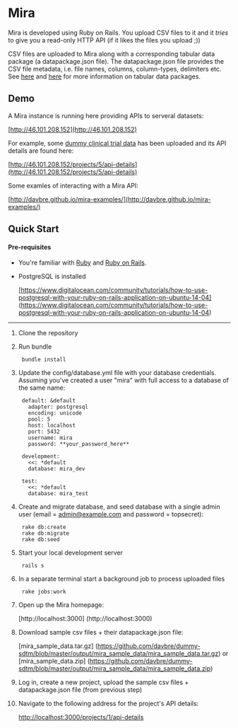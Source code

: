

# Mira

Mira is developed using Ruby on Rails. You upload CSV files to it and it *tries* to give you a read-only HTTP API (if it likes the files you upload ;))

CSV files are uploaded to Mira along with a corresponding tabular data package (a datapackage.json file). The datapackage.json file provides the CSV file metadata, i.e. file names, columns, column-types, delimiters etc. See [here](http://data.okfn.org/doc/tabular-data-package) and [here](http://dataprotocols.org/tabular-data-package/) for more information on tabular data packages.

## Demo

A Mira instance is running here providing APIs to serveral datasets:

[http://46.101.208.152](http://46.101.208.152)

For example, some [dummy clinical trial data](https://github.com/davbre/dummy-sdtm/tree/master/output/mira_sample_data) has been uploaded and its API details are found here:

  [http://46.101.208.152/projects/5/api-details](http://46.101.208.152/projects/5/api-details)

Some examles of interacting with a Mira API:

  [http://davbre.github.io/mira-examples/](http://davbre.github.io/mira-examples/)


## Quick Start

#### Pre-requisites
- You're familiar with [Ruby](https://www.ruby-lang.org/en/) and [Ruby on Rails](http://rubyonrails.org/).

- PostgreSQL is installed

  [https://www.digitalocean.com/community/tutorials/how-to-use-postgresql-with-your-ruby-on-rails-application-on-ubuntu-14-04] (https://www.digitalocean.com/community/tutorials/how-to-use-postgresql-with-your-ruby-on-rails-application-on-ubuntu-14-04)


---

1. Clone the repository

2. Run bundle

        bundle install

3. Update the config/database.yml file with your database credentials. Assuming you've created a user "mira" with full access to a database of the same name:

        default: &default
          adapter: postgresql
          encoding: unicode
          pool: 5
          host: localhost
          port: 5432
          username: mira
          password: **your_password_here**
          
        development:
          <<: *default
          database: mira_dev

        test:
          <<: *default
          database: mira_test

4. Create and migrate database, and seed database with a single admin user (email = admin@example.com and password = topsecret):

        rake db:create
        rake db:migrate
        rake db:seed

5. Start your local development server

        rails s

6. In a separate terminal start a background job to process uploaded files

        rake jobs:work

7. Open up the Mira homepage:

    [http://localhost:3000] (http://localhost:3000)

8. Download sample csv files + their datapackage.json file:

    [mira_sample_data.tar.gz] (https://github.com/davbre/dummy-sdtm/blob/master/output/mira_sample_data/mira_sample_data.tar.gz)
    or
    [mira_sample_data.zip] (https://github.com/davbre/dummy-sdtm/blob/master/output/mira_sample_data/mira_sample_data.zip)

9. Log in, create a new project, upload the sample csv files + datapackage.json file (from previous step)

10. Navigate to the following address for the project's API details:

    [http://localhost:3000/projects/1/api-details](http://localhost:3000/projects/1/api-details)
